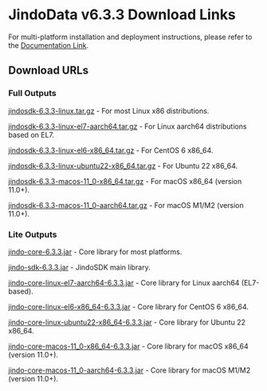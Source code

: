 # JindoData v6.3.3 Download Links

For multi-platform installation and deployment instructions, please refer to the [Documentation Link](jindosdk_deployment_multi_platform.md).

## Download URLs

### Full Outputs

[jindosdk-6.3.3-linux.tar.gz](https://jindodata-binary.oss-cn-shanghai.aliyuncs.com/release/6.3.3/jindosdk-6.3.3-linux.tar.gz) - For most Linux x86 distributions.

[jindosdk-6.3.3-linux-el7-aarch64.tar.gz](https://jindodata-binary.oss-cn-shanghai.aliyuncs.com/release/6.3.3/jindosdk-6.3.3-linux-el7-aarch64.tar.gz) - For Linux aarch64 distributions based on EL7.

[jindosdk-6.3.3-linux-el6-x86_64.tar.gz](https://jindodata-binary.oss-cn-shanghai.aliyuncs.com/release/6.3.3/jindosdk-6.3.3-linux-el6-x86_64.tar.gz) - For CentOS 6 x86_64.

[jindosdk-6.3.3-linux-ubuntu22-x86_64.tar.gz](https://jindodata-binary.oss-cn-shanghai.aliyuncs.com/release/6.3.3/jindosdk-6.3.3-linux-ubuntu22-x86_64.tar.gz) - For Ubuntu 22 x86_64.

[jindosdk-6.3.3-macos-11_0-x86_64.tar.gz](https://jindodata-binary.oss-cn-shanghai.aliyuncs.com/release/6.3.3/jindosdk-6.3.3-macos-11_0-x86_64.tar.gz) - For macOS x86_64 (version 11.0+).

[jindosdk-6.3.3-macos-11_0-aarch64.tar.gz](https://jindodata-binary.oss-cn-shanghai.aliyuncs.com/release/6.3.3/jindosdk-6.3.3-macos-11_0-aarch64.tar.gz) - For macOS M1/M2 (version 11.0+).

### Lite Outputs

[jindo-core-6.3.3.jar](https://jindodata-binary.oss-cn-shanghai.aliyuncs.com/mvn-repo/com/aliyun/jindodata/jindo-core/6.3.3/jindo-core-6.3.3.jar) - Core library for most platforms.

[jindo-sdk-6.3.3.jar](https://jindodata-binary.oss-cn-shanghai.aliyuncs.com/mvn-repo/com/aliyun/jindodata/jindo-sdk/6.3.3/jindo-sdk-6.3.3.jar) - JindoSDK main library.

[jindo-core-linux-el7-aarch64-6.3.3.jar](https://jindodata-binary.oss-cn-shanghai.aliyuncs.com/mvn-repo/com/aliyun/jindodata/jindo-core-linux-el7-aarch64/6.3.3/jindo-core-linux-el7-aarch64-6.3.3.jar) - Core library for Linux aarch64 (EL7-based).

[jindo-core-linux-el6-x86_64-6.3.3.jar](https://jindodata-binary.oss-cn-shanghai.aliyuncs.com/mvn-repo/com/aliyun/jindodata/jindo-core-linux-el6-x86_64/6.3.3/jindo-core-linux-el6-x86_64-6.3.3.jar) - Core library for CentOS 6 x86_64.

[jindo-core-linux-ubuntu22-x86_64-6.3.3.jar](https://jindodata-binary.oss-cn-shanghai.aliyuncs.com/mvn-repo/com/aliyun/jindodata/jindo-core-linux-ubuntu22-x86_64/6.3.3/jindo-core-linux-ubuntu22-x86_64-6.3.3.jar) - Core library for Ubuntu 22 x86_64.

[jindo-core-macos-11_0-x86_64-6.3.3.jar](https://jindodata-binary.oss-cn-shanghai.aliyuncs.com/mvn-repo/com/aliyun/jindodata/jindo-core-macos-11_0-x86_64/6.3.3/jindo-core-macos-11_0-x86_64-6.3.3.jar) - Core library for macOS x86_64 (version 11.0+).

[jindo-core-macos-11_0-aarch64-6.3.3.jar](https://jindodata-binary.oss-cn-shanghai.aliyuncs.com/mvn-repo/com/aliyun/jindodata/jindo-core-macos-11_0-aarch64/6.3.3/jindo-core-macos-11_0-aarch64-6.3.3.jar) - Core library for macOS M1/M2 (version 11.0+).